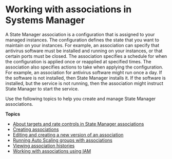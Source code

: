# Working with associations in Systems Manager<a name="systems-manager-associations"></a>

A State Manager association is a configuration that is assigned to your managed instances\. The configuration defines the state that you want to maintain on your instances\. For example, an association can specify that antivirus software must be installed and running on your instances, or that certain ports must be closed\. The association specifies a schedule for when the configuration is applied once or reapplied at specified times\. The association also specifies actions to take when applying the configuration\. For example, an association for antivirus software might run once a day\. If the software is not installed, then State Manager installs it\. If the software is installed, but the service is not running, then the association might instruct State Manager to start the service\.

Use the following topics to help you create and manage State Manager associations\.

**Topics**
+ [About targets and rate controls in State Manager associations](systems-manager-state-manager-targets-and-rate-controls.md)
+ [Creating associations](sysman-state-assoc.md)
+ [Editing and creating a new version of an association](sysman-state-assoc-edit.md)
+ [Running Auto Scaling groups with associations](systems-manager-state-manager-asg.md)
+ [Viewing association histories](sysman-state-assoc-history.md)
+ [Working with associations using IAM](systems-manager-state-manager-iam.md)